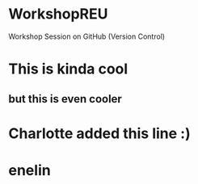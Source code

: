 # WorkshopREU
 Workshop Session on GitHub (Version Control)
# This is kinda cool
## but this is even cooler

# Charlotte added this line :)
# enelin
